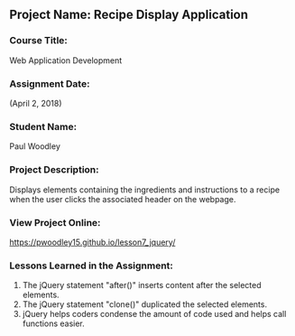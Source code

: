 ## Project Name:  Recipe Display Application

### Course Title:
Web Application Development

### Assignment Date:  
(April 2, 2018)

### Student Name:  
Paul Woodley

### Project Description:
Displays elements containing the ingredients and instructions to a recipe when the user clicks the associated header on the webpage.

### View Project Online:
https://pwoodley15.github.io/lesson7_jquery/

### Lessons Learned in the Assignment:
1. The jQuery statement "after()" inserts content after the selected elements.
2. The jQuery statement "clone()" duplicated the selected elements.
3. jQuery helps coders condense the amount of code used and helps call functions easier. 

